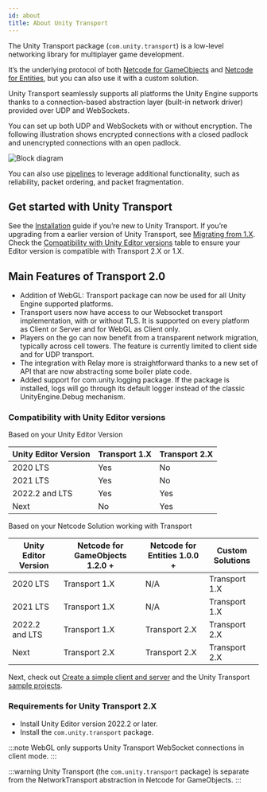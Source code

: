 ```yaml
---
id: about
title: About Unity Transport
---
```


The Unity Transport package (`com.unity.transport`) is a low-level networking library for multiplayer game development.

It’s the underlying protocol of both [Netcode for GameObjects](../../docs/about.md) and [Netcode for Entities](https://docs.unity3d.com/Packages/com.unity.netcode@latest), but you can also use it with a custom solution.

Unity Transport seamlessly supports all platforms the Unity Engine supports thanks to a connection-based abstraction layer (built-in network driver) provided over UDP and WebSockets.

You can set up both UDP and WebSockets with or without encryption. The following illustration shows encrypted connections with a closed padlock and unencrypted connections with an open padlock.

![Block diagram](/img/transport/layercake-2.png)

You can also use [pipelines](pipelines-usage.md) to leverage additional functionality, such as reliability, packet ordering, and packet fragmentation.

## Get started with Unity Transport

See the [Installation](install.md) guide if you’re new to Unity Transport. If you’re upgrading from a earlier version of Unity Transport, see [Migrating from 1.X](migration.md). Check the [Compatibility with Unity Editor versions](#compatibility-with-unity-editor-versions) table to ensure your Editor version is compatible with Transport 2.X or 1.X.

## Main Features of Transport 2.0

* Addition of WebGL: Transport package can now be used for all Unity Engine supported platforms.
* Transport users now have access to our Websocket transport implementation, with or without TLS. It is supported on every platform as Client or Server and for WebGL as Client only.
* Players on the go can now benefit from a transparent network migration, typically across cell towers. The feature is currently limited to client side and for UDP transport.
* The integration with Relay more is straightforward thanks to a new set of API that are now abstracting some boiler plate code.
* Added support for com.unity.logging package. If the package is installed, logs will go through its default logger instead of the classic UnityEngine.Debug mechanism.

### Compatibility with Unity Editor versions

Based on your Unity Editor Version

| Unity Editor Version | Transport 1.X | Transport 2.X |
|---|---|---|
| 2020 LTS | Yes | No |
| 2021 LTS | Yes | No |
| 2022.2 and LTS | Yes | Yes |
| Next | No | Yes |

Based on your Netcode Solution working with Transport

| Unity Editor Version | Netcode for GameObjects 1.2.0 + | Netcode for Entities 1.0.0 + | Custom Solutions |
|---|---|---|---|
| 2020 LTS | Transport 1.X | N/A | Transport 1.X | Transport 2.X |
| 2021 LTS | Transport 1.X | N/A | Transport 1.X | Transport 2.X |
| 2022.2 and LTS | Transport 1.X | Transport 2.X | Transport 2.X |
| Next | Transport 2.X | Transport 2.X | Transport 2.X |

Next, check out [Create a simple client and server](workflow-client-server-udp.md) and the Unity Transport [sample projects](using-sample.md).

### Requirements for Unity Transport 2.X

- Install Unity Editor version 2022.2 or later.
- Install the `com.unity.transport` package.

:::note
WebGL only supports Unity Transport WebSocket connections in client mode.
:::

:::warning
Unity Transport (the `com.unity.transport` package) is separate from the NetworkTransport abstraction in Netcode for GameObjects.
:::